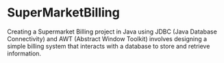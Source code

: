 # SuperMarketBilling
Creating a Supermarket Billing project in Java using JDBC (Java Database Connectivity) and AWT (Abstract Window Toolkit) involves designing a simple billing system that interacts with a database to store and retrieve information.
